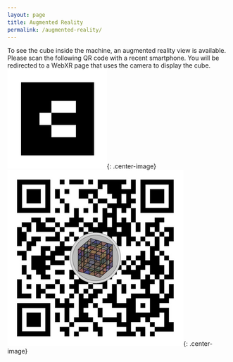 ```yaml
---
layout: page
title: Augmented Reality
permalink: /augmented-reality/
---
```


To see the cube inside the machine, an augmented reality view is available. Please scan the following QR code with a recent smartphone. You will be redirected to a WebXR page that uses the camera to display the cube.
![marker ar](/assets/marker-ar.png){: .center-image}
![qr code](/assets/qr-code-ar.png){: .center-image}